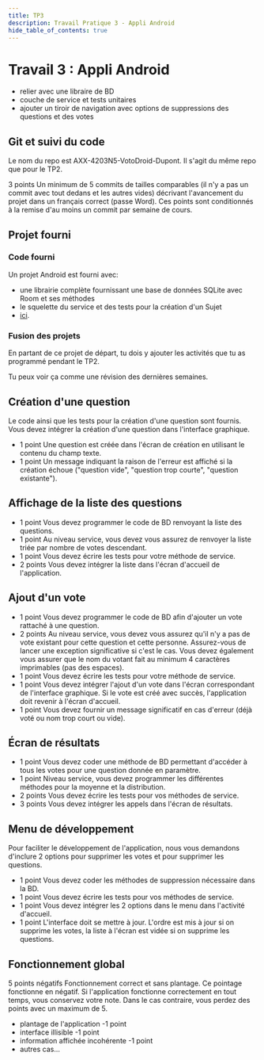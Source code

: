 ```yaml
---
title: TP3
description: Travail Pratique 3 - Appli Android
hide_table_of_contents: true
---
```


# Travail 3 : Appli Android

- relier avec une libraire de BD
- couche de service et tests unitaires
- ajouter un tiroir de navigation avec options de suppressions des questions et des votes


<Row>

<Column>

## Git et suivi du code

Le nom du repo est AXX-4203N5-VotoDroid-Dupont. Il s'agit du même repo que pour le TP2.

&#8203;<Highlight color="tip">3 points</Highlight> 
Un minimum de 5 commits de tailles comparables (il n'y a pas un commit avec tout dedans et les autres vides) 
décrivant l'avancement du projet dans un français correct (passe Word).
Ces points sont conditionnés à la remise d'au moins un commit par semaine de cours.

</Column>

<Column>

## Projet fourni

### Code fourni

Un projet Android est fourni avec:
- une librairie complète fournissant une base de données SQLite avec Room et ses méthodes
- le squelette du service et des tests pour la création d'un Sujet
-  [ici](https://github.com/departement-info-cem/3N5-Prog3/tree/main/code/Debut_TP3).

### Fusion des projets

En partant de ce projet de départ, tu dois y ajouter les activités que tu as programmé pendant le TP2.

Tu peux voir ça comme une révision des dernières semaines.

</Column>

</Row>

<Row>

<Column>

## Création d'une question

Le code ainsi que les tests pour la création d'une question sont fournis. Vous devez intégrer la création d'une question dans l'interface graphique.

- <Highlight color="tip">1 point</Highlight> Une question est créée dans l'écran de création en utilisant le contenu du champ texte.
- <Highlight color="tip">1 point</Highlight> Un message indiquant la raison de l'erreur est affiché si la création échoue ("question vide", "question trop courte", "question existante").

</Column>

<Column>

## Affichage de la liste des questions

- <Highlight color="info">1 point</Highlight> Vous devez programmer le code de BD renvoyant la liste des questions.
- <Highlight color="info">1 point</Highlight> Au niveau service, vous devez vous assurez de renvoyer la liste triée par nombre de votes descendant.
- <Highlight color="caution">1 point</Highlight> Vous devez écrire les tests pour votre méthode de service.
- <Highlight color="tip">2 points</Highlight> Vous devez intégrer la liste dans l'écran d'accueil de l'application.

</Column>

</Row>

<Row>

<Column></Column>

<Column>

## Ajout d'un vote

- <Highlight color="info">1 point</Highlight> Vous devez programmer le code de BD afin d'ajouter un vote rattaché à une question.
- <Highlight color="info">2 points</Highlight> Au niveau service, vous devez vous assurez qu'il n'y a pas de vote existant pour cette question et cette personne. Assurez-vous de lancer une exception significative si c'est le cas. Vous devez également vous assurer que le nom du votant fait au minimum 4 caractères imprimables (pas des espaces).
- <Highlight color="caution">1 point</Highlight> Vous devez écrire les tests pour votre méthode de service.
- <Highlight color="tip">1 point</Highlight> Vous devez intégrer l'ajout d'un vote dans l'écran correspondant de l'interface graphique. Si le vote est créé avec succès, l'application doit revenir à l'écran d'accueil.
- <Highlight color="tip">1 point</Highlight> Vous devez fournir un message significatif en cas d'erreur (déjà voté ou nom trop court ou vide).

</Column>

</Row>

<Row>

<Column>

## Écran de résultats

- <Highlight color="info">1 point</Highlight> Vous devez coder une méthode de BD permettant d'accéder à tous les votes pour une question donnée en paramètre.
- <Highlight color="info">1 point</Highlight> Niveau service, vous devez programmer les différentes méthodes pour la moyenne et la distribution.
- <Highlight color="caution">2 points</Highlight> Vous devez écrire les tests pour vos méthodes de service.
- <Highlight color="tip">3 points</Highlight> Vous devez intégrer les appels dans l'écran de résultats.

</Column>

<Column>

## Menu de développement

Pour faciliter le développement de l'application, nous vous demandons d'inclure 2 options pour supprimer les votes et pour supprimer les questions.

- <Highlight color="info">1 point</Highlight> Vous devez coder les méthodes de suppression nécessaire dans la BD.
- <Highlight color="caution">1 point</Highlight> Vous devez écrire les tests pour vos méthodes de service.
- <Highlight color="tip">1 point</Highlight> Vous devez intégrer les 2 options dans le menu dans l'activité d'accueil.
- <Highlight color="tip">1 point</Highlight> L'interface doit se mettre à jour. L'ordre est mis à jour si on supprime les votes, la liste à l'écran est vidée si on supprime les questions.

</Column>

</Row>

## Fonctionnement global

&#8203;<Highlight color="danger">5 points négatifs</Highlight> Fonctionnement correct et sans plantage. Ce pointage fonctionne en négatif. Si l'application fonctionne correctement en tout temps, vous conservez votre note. Dans le cas contraire, vous perdez des points avec un maximum de 5.

- plantage de l'application <Highlight color="danger">-1 point</Highlight>
- interface illisible <Highlight color="danger">-1 point</Highlight>
- information affichée incohérente <Highlight color="danger">-1 point</Highlight>
- autres cas...
